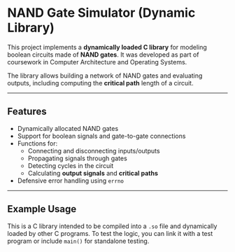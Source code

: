 # NAND Gate Simulator (Dynamic Library)

This project implements a **dynamically loaded C library** for modeling boolean circuits made of **NAND gates**. It was developed as part of coursework in Computer Architecture and Operating Systems.

The library allows building a network of NAND gates and evaluating outputs, including computing the **critical path** length of a circuit.

---

## Features

- Dynamically allocated NAND gates
- Support for boolean signals and gate-to-gate connections
- Functions for:
  - Connecting and disconnecting inputs/outputs
  - Propagating signals through gates
  - Detecting cycles in the circuit
  - Calculating **output signals** and **critical paths**
- Defensive error handling using `errno`

---

## Example Usage

This is a C library intended to be compiled into a `.so` file and dynamically loaded by other C programs. To test the logic, you can link it with a test program or include `main()` for standalone testing.